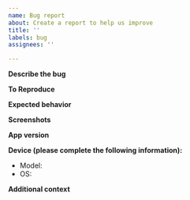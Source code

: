 ```yaml
---
name: Bug report
about: Create a report to help us improve
title: ''
labels: bug
assignees: ''

---
```


<!-- Please search open and closed issues to avoid duplicates. Maybe what you want has already been discussed or is mentioned in the readme.
If you want to report more issues / bugs, open multiple issues (one for each).
If you're interested, you can read the following useful text about effective bug reporting (a bit longer read): https://www.chiark.greenend.org.uk/~sgtatham/bugs.html -->

**Describe the bug**
<!-- A clear and concise description of what the bug is. -->

**To Reproduce**
<!-- If possible, provide clear steps to reproduce the behavior, e.g.:
1. Go to '...'
2. Click on '....'
3. Scroll down to '....'
4. See error
-->

**Expected behavior**
<!-- A clear and concise description of what you expected to happen. -->

**Screenshots**
<!-- ONLY if applicable and helpful, add screenshots to help explain your problem.
If you add screenshots, reduce the size or use thumbnails to keep the issue nicely readable. -->

**App version**
<!-- Which version of this app is affected? If you build the app yourself, please specify the latest commit included in the build -->

**Device (please complete the following information):**
 - Model: <!-- [e.g. Samsung Galaxy S9] -->
 - OS: <!-- [e.g. Android 10] (add details if you are not using a version provided by the device manufacturer) -->

**Additional context**
<!-- Add any other context about the problem here. -->
